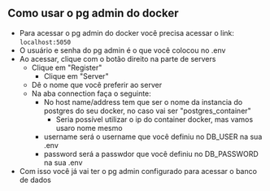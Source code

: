 ## Como usar o pg admin do docker
- Para acessar o pg admin do docker você precisa acessar o link: ```localhost:5050```
- O usuário e senha do pg admin é o que você colocou no .env
- Ao acessar, clique com o botão direito na parte de servers
    - Clique em "Register"
        - Clique em "Server"
    - Dê o nome que você preferir ao server
    - Na aba connection faça o seguinte:
        - No host name/address tem que ser o nome da instancia do postgres do seu docker, no caso vai ser "postgres_container"
            - Seria possível utilizar o ip do container docker, mas vamos usaro  nome mesmo
        - username será o username que você definiu no DB_USER na sua .env
        - password será a passwdor que você definiu no DB_PASSWORD na sua .env
- Com isso você já vai ter o pg admin configurado para acessar o banco de dados